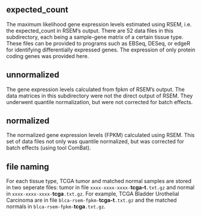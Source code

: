 expected_count
--------------
The maximum likelihood gene expression levels estimated using RSEM, i.e. the expected_count in RSEM’s output. There are 52 data files in this subdirectory, each being a sample-gene matrix of a certain tissue type. These files can be provided to programs such as EBSeq, DESeq, or edgeR for identifying differentially expressed genes. The expression of only protein coding genes was provided here.


unnormalized
--------------
The gene expression levels calculated from fpkm of RSEM’s output. The data matrices in this subdirectory were not the direct output of RSEM. They underwent quantile normalization, but were not corrected for batch effects.


normalized
--------------
The normalized gene expression levels (FPKM) calculated using RSEM. This set of data files not only was quantile normalized, but was corrected for batch effects (using tool ComBat).

file naming
--------------
For each tissue type, TCGA tumor and matched normal samples are stored in two seperate files: tumor in file `xxxx-xxxx-xxxx-`**tcga-t**`.txt.gz` and normal in `xxxx-xxxx-xxxx-`**tcga**`.txt.gz`. For example, TCGA Bladder Urothelial Carcinoma are in  file `blca-rsem-fpkm-`**tcga-t**`.txt.gz` and the matched normals in `blca-rsem-fpkm-`**tcga**`.txt.gz`. 
